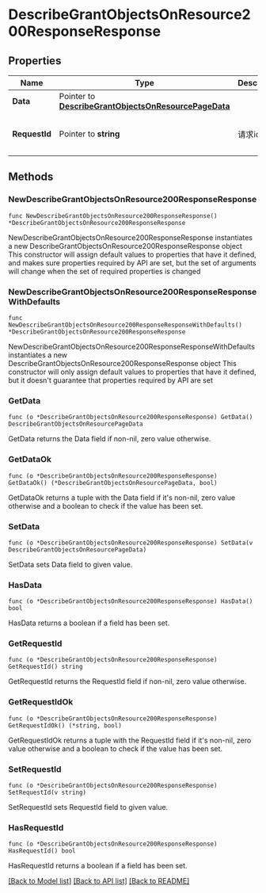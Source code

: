 # DescribeGrantObjectsOnResource200ResponseResponse

## Properties

Name | Type | Description | Notes
------------ | ------------- | ------------- | -------------
**Data** | Pointer to [**DescribeGrantObjectsOnResourcePageData**](DescribeGrantObjectsOnResourcePageData.md) |  | [optional] 
**RequestId** | Pointer to **string** | 请求id | [optional] [default to "xxxxx"]

## Methods

### NewDescribeGrantObjectsOnResource200ResponseResponse

`func NewDescribeGrantObjectsOnResource200ResponseResponse() *DescribeGrantObjectsOnResource200ResponseResponse`

NewDescribeGrantObjectsOnResource200ResponseResponse instantiates a new DescribeGrantObjectsOnResource200ResponseResponse object
This constructor will assign default values to properties that have it defined,
and makes sure properties required by API are set, but the set of arguments
will change when the set of required properties is changed

### NewDescribeGrantObjectsOnResource200ResponseResponseWithDefaults

`func NewDescribeGrantObjectsOnResource200ResponseResponseWithDefaults() *DescribeGrantObjectsOnResource200ResponseResponse`

NewDescribeGrantObjectsOnResource200ResponseResponseWithDefaults instantiates a new DescribeGrantObjectsOnResource200ResponseResponse object
This constructor will only assign default values to properties that have it defined,
but it doesn't guarantee that properties required by API are set

### GetData

`func (o *DescribeGrantObjectsOnResource200ResponseResponse) GetData() DescribeGrantObjectsOnResourcePageData`

GetData returns the Data field if non-nil, zero value otherwise.

### GetDataOk

`func (o *DescribeGrantObjectsOnResource200ResponseResponse) GetDataOk() (*DescribeGrantObjectsOnResourcePageData, bool)`

GetDataOk returns a tuple with the Data field if it's non-nil, zero value otherwise
and a boolean to check if the value has been set.

### SetData

`func (o *DescribeGrantObjectsOnResource200ResponseResponse) SetData(v DescribeGrantObjectsOnResourcePageData)`

SetData sets Data field to given value.

### HasData

`func (o *DescribeGrantObjectsOnResource200ResponseResponse) HasData() bool`

HasData returns a boolean if a field has been set.

### GetRequestId

`func (o *DescribeGrantObjectsOnResource200ResponseResponse) GetRequestId() string`

GetRequestId returns the RequestId field if non-nil, zero value otherwise.

### GetRequestIdOk

`func (o *DescribeGrantObjectsOnResource200ResponseResponse) GetRequestIdOk() (*string, bool)`

GetRequestIdOk returns a tuple with the RequestId field if it's non-nil, zero value otherwise
and a boolean to check if the value has been set.

### SetRequestId

`func (o *DescribeGrantObjectsOnResource200ResponseResponse) SetRequestId(v string)`

SetRequestId sets RequestId field to given value.

### HasRequestId

`func (o *DescribeGrantObjectsOnResource200ResponseResponse) HasRequestId() bool`

HasRequestId returns a boolean if a field has been set.


[[Back to Model list]](../README.md#documentation-for-models) [[Back to API list]](../README.md#documentation-for-api-endpoints) [[Back to README]](../README.md)



